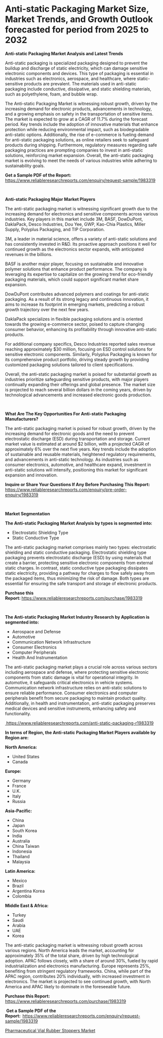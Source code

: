 <p><h1>Anti-static Packaging Market Size, Market Trends, and Growth Outlook forecasted for period from 2025 to 2032</h1></p><p><strong>Anti-static Packaging Market Analysis and Latest Trends</strong></p>
<p><p>Anti-static packaging is specialized packaging designed to prevent the buildup and discharge of static electricity, which can damage sensitive electronic components and devices. This type of packaging is essential in industries such as electronics, aerospace, and healthcare, where static-sensitive products are prevalent. The materials used in anti-static packaging include conductive, dissipative, and static shielding materials, such as polyethylene, foam, and bubble wrap.</p><p>The Anti-static Packaging Market is witnessing robust growth, driven by the increasing demand for electronic products, advancements in technology, and a growing emphasis on safety in the transportation of sensitive items. The market is expected to grow at a CAGR of 11.7% during the forecast period. Key trends include the adoption of innovative materials that enhance protection while reducing environmental impact, such as biodegradable anti-static options. Additionally, the rise of e-commerce is fueling demand for anti-static packaging solutions, as online retailers seek to safeguard products during shipping. Furthermore, regulatory measures regarding safe packaging practices are prompting companies to invest in anti-static solutions, reinforcing market expansion. Overall, the anti-static packaging market is evolving to meet the needs of various industries while adhering to sustainability goals.</p></p>
<p><strong>Get a Sample PDF of the Report:&nbsp;</strong> <a href="https://www.reliableresearchreports.com/enquiry/request-sample/1983319?utm_campaign=3207&utm_medium=2&utm_source=Github&utm_content=ia&utm_term=08032025&utm_id=anti-static-packaging">https://www.reliableresearchreports.com/enquiry/request-sample/1983319</a></p>
<p>&nbsp;</p>
<p><strong>Anti-static Packaging Major Market Players</strong></p>
<p><p>The anti-static packaging market is witnessing significant growth due to the increasing demand for electronics and sensitive components across various industries. Key players in this market include 3M, BASF, DowDuPont, DaklaPack, Desco Industries, Dou Yee, GWP, Kao-Chia Plastics, Miller Supply, Polyplus Packaging, and TIP Corporation.</p><p>3M, a leader in material science, offers a variety of anti-static solutions and has consistently invested in R&D. Its proactive approach positions it well for continued growth as the electronics sector expands, with anticipated revenues in the billions.</p><p>BASF is another major player, focusing on sustainable and innovative polymer solutions that enhance product performance. The company is leveraging its expertise to capitalize on the growing trend for eco-friendly packaging materials, which could support significant market share expansion.</p><p>DowDuPont contributes advanced polymers and coatings for anti-static packaging. As a result of its strong legacy and continuous innovation, it aims to increase its footprint in emerging markets, predicting a robust growth trajectory over the next few years.</p><p>DaklaPack specializes in flexible packaging solutions and is oriented towards the growing e-commerce sector, poised to capture changing consumer behavior, enhancing its profitability through innovative anti-static products.</p><p>For additional company specifics, Desco Industries reported sales revenue reaching approximately $30 million, focusing on ESD control solutions for sensitive electronic components. Similarly, Polyplus Packaging is known for its comprehensive product portfolio, driving steady growth by providing customized packaging solutions tailored to client specifications.</p><p>Overall, the anti-static packaging market is poised for substantial growth as industries prioritize safeguarding sensitive products, with major players continually expanding their offerings and global presence. The market size is projected to reach several billion dollars in the coming years, driven by technological advancements and increased electronic goods production.</p></p>
<p>&nbsp;</p>
<p><strong>What Are The Key Opportunities For Anti-static Packaging Manufacturers?</strong></p>
<p><p>The anti-static packaging market is poised for robust growth, driven by the increasing demand for electronic goods and the need to prevent electrostatic discharge (ESD) during transportation and storage. Current market value is estimated at around $2 billion, with a projected CAGR of approximately 6% over the next five years. Key trends include the adoption of sustainable and reusable materials, heightened regulatory requirements, and advancements in anti-static technology. As industries such as consumer electronics, automotive, and healthcare expand, investment in anti-static solutions will intensify, positioning this market for significant expansion and innovation.</p></p>
<p><strong>Inquire or Share Your Questions If Any Before Purchasing This Report:</strong> <a href="https://www.reliableresearchreports.com/enquiry/pre-order-enquiry/1983319?utm_campaign=3207&utm_medium=2&utm_source=Github&utm_content=ia&utm_term=08032025&utm_id=anti-static-packaging">https://www.reliableresearchreports.com/enquiry/pre-order-enquiry/1983319</a></p>
<p>&nbsp;</p>
<p><strong>Market Segmentation</strong></p>
<p><strong>The Anti-static Packaging Market Analysis by types is segmented into:</strong></p>
<p><ul><li>Electrostatic Shielding Type</li><li>Static Conductive Type</li></ul></p>
<p><p>The anti-static packaging market comprises mainly two types: electrostatic shielding and static conductive packaging. Electrostatic shielding type packaging prevents electrostatic discharge (ESD) by using materials that create a barrier, protecting sensitive electronic components from external static charges. In contrast, static conductive type packaging dissipates static electricity, providing a pathway for charges to flow safely away from the packaged items, thus minimizing the risk of damage. Both types are essential for ensuring the safe transport and storage of electronic products.</p></p>
<p><strong>Purchase this Report:&nbsp;</strong><a href="https://www.reliableresearchreports.com/purchase/1983319?utm_campaign=3207&utm_medium=2&utm_source=Github&utm_content=ia&utm_term=08032025&utm_id=anti-static-packaging">https://www.reliableresearchreports.com/purchase/1983319</a></p>
<p>&nbsp;</p>
<p><strong>The Anti-static Packaging Market Industry Research by Application is segmented into:</strong></p>
<p><ul><li>Aerospace and Defense</li><li>Automotive</li><li>Communication Network Infrastructure</li><li>Consumer Electronics</li><li>Computer Peripherals</li><li>Health And Instrumentation</li></ul></p>
<p><p>The anti-static packaging market plays a crucial role across various sectors including aerospace and defense, where protecting sensitive electronic components from static damage is vital for operational integrity. In automotive, it safeguards critical electronics in vehicle systems. Communication network infrastructure relies on anti-static solutions to ensure reliable performance. Consumer electronics and computer peripherals benefit from secure packaging to maintain product quality. Additionally, in health and instrumentation, anti-static packaging preserves medical devices and sensitive instruments, enhancing safety and functionality.</p></p>
<p><a href="https://www.reliableresearchreports.com/anti-static-packaging-r1983319?utm_campaign=3207&utm_medium=2&utm_source=Github&utm_content=ia&utm_term=08032025&utm_id=anti-static-packaging">&nbsp;https://www.reliableresearchreports.com/anti-static-packaging-r1983319</a></p>
<p><strong>In terms of Region, the Anti-static Packaging Market Players available by Region are:</strong></p>
<p>
    <p> <strong> North America: </strong>
        <ul>
            <li>United States</li>
            <li>Canada</li>
        </ul>
        </p> 
    <p> <strong> Europe: </strong>
        <ul>
            <li>Germany</li>
            <li>France</li>
            <li>U.K.</li>
            <li>Italy</li>
            <li>Russia</li>
        </ul>
        </p> 
    <p> <strong> Asia-Pacific: </strong>
        <ul>
            <li>China</li>
            <li>Japan</li>
            <li>South Korea</li>
            <li>India</li>
            <li>Australia</li>
            <li>China Taiwan</li>
            <li>Indonesia</li>
            <li>Thailand</li>
            <li>Malaysia</li>
        </ul>
        </p> 
    <p> <strong> Latin America: </strong>
        <ul>
            <li>Mexico</li>
            <li>Brazil</li>
            <li>Argentina Korea</li>
            <li>Colombia</li>
        </ul>
        </p> 
    <p> <strong> Middle East & Africa: </strong>
        <ul>
            <li>Turkey</li>
            <li>Saudi</li>
            <li>Arabia</li>
            <li>UAE</li>
            <li>Korea</li>
        </ul>
    </p>
    </p>
<p><p>The anti-static packaging market is witnessing robust growth across various regions. North America leads the market, accounting for approximately 35% of the total share, driven by high technological adoption. APAC follows closely, with a share of around 30%, fueled by rapid industrialization and electronics manufacturing. Europe represents 25%, benefiting from stringent regulatory frameworks. China, while part of the APAC region, contributes 20% individually, with increased investment in electronics. The market is projected to see continued growth, with North America and APAC likely to dominate in the foreseeable future.</p></p>
<p><strong>Purchase this Report: </strong><a href="https://www.reliableresearchreports.com/purchase/1983319?utm_campaign=3207&utm_medium=2&utm_source=Github&utm_content=ia&utm_term=08032025&utm_id=anti-static-packaging">https://www.reliableresearchreports.com/purchase/1983319</a></p>
<p>&nbsp;<strong>Get a Sample PDF of the Report:&nbsp;&nbsp;</strong><a href="https://www.reliableresearchreports.com/enquiry/request-sample/1983319?utm_campaign=3207&utm_medium=2&utm_source=Github&utm_content=ia&utm_term=08032025&utm_id=anti-static-packaging">https://www.reliableresearchreports.com/enquiry/request-sample/1983319</a></p>
<p><strong></strong></p>
<p><p><a href="https://github.com/biyajausenik/Market-Research-Report-List-1/blob/main/pharmaceutical-vial-rubber-stoppers-market.md?utm_campaign=3207&utm_medium=2&utm_source=Github&utm_content=ia&utm_term=08032025&utm_id=anti-static-packaging">Pharmaceutical Vial Rubber Stoppers Market</a></p></p>